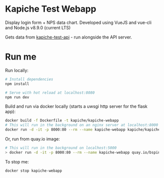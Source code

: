 # Kapiche Test Webapp

Display login form + NPS data chart. Developed using VueJS and vue-cli and Node.js v8.9.0 (current LTS)

Gets data from [kapiche-test-api](https://github.com/bspink/kapiche-test-api) - run alongside the API server.

# Run me

Run locally:
```bash
# Install dependencies
npm install

# Serve with hot reload at localhost:8080
npm run dev
```

Build and run via docker locally (starts a uwsgi http server for the flask app):
```bash
docker build -f Dockerfile -t kapiche/kapiche-webapp
# This will run in the background on an nginx server at localhost:8000
docker run -d -it -p 8000:80 --rm --name kapiche-webapp kapiche/kapiche-webapp
```

Or, run from quay.io image:
```bash
# This will run in the background on localhost:5000
> docker run -d -it -p 8000:80 --rm --name kapiche-webapp quay.io/bspink/kapiche-webapp
```

To stop me:
```bash
docker stop kapiche-webapp
```
